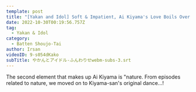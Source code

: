 ```yaml
---
template: post
title: "[Yakan and Idol] Soft & Impatient, Ai Kiyama's Love Boils Over! #3"
date: 2022-10-30T00:19:56.757Z
tag:
  - Yakan & Idol
category:
  - Batten Shoujo-Tai
author: Irsan
videoID: 9-s054dKako
subTitle: やかんとアイドル-ふんわりせwebm-subs-3.srt
---
```

The second element that makes up Ai Kiyama is "nature. From episodes related to nature, we moved on to Kiyama-san's original dance...!